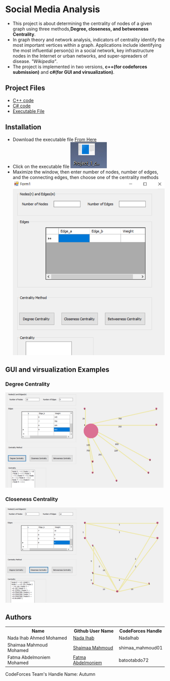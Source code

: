 <h1>Social Media Analysis</h1>



<ul>
  <li>
    This project is about determining the centrality of nodes of a given graph using three methods,<b>Degree, closeness, and betweeness Centrality</b>.
  </li>
  <li>
    In graph theory and network analysis, indicators of centrality identify the most important vertices within a graph. Applications include identifying the most influential person(s) in a social network, key infrastructure nodes in the Internet or urban networks, and super-spreaders of disease. <i>"Wikipedia"</i>.
  </li>
  <li>
    The project is implemented in two versions, <b>c++(for codeforces submission)</b> and <b>c#(for GUI and virsualization)</b>.
  </li>
</ul>

<h2>Project Files</h2>
<ul>
  <li>
    <a href="">C++ code</a>
  </li>
  <li>
    <a href="">C# code</a>
  </li>
  <li>
    <a href="">Executable File</a>
  </li>
</ul>

<h2>Installation</h2>
<ul>
  <li>
    Download the executable file <a href="">From Here</a>
  </li>
  <li>
    Click on the executable file
	<img src="https://github.com/NadaIhabAhmed/Social-Media-Analysis/blob/Visualization/Project's%20Images/exe.PNG" height="" width="">
  </li>
  <li>
	Maximize the window, then enter number of nodes, number of edges, and the connecting edges, then choose one of the centrality methods
	<img src="https://github.com/NadaIhabAhmed/Social-Media-Analysis/blob/Visualization/Project's%20Images/exe2.PNG" height="" width="">
  </li>
</ul>

<h2>GUI and virsualization Examples</h2>
<h3>Degree Centrality</h3>
<img src="https://github.com/NadaIhabAhmed/Social-Media-Analysis/blob/Visualization/Project's%20Images/d3.PNG" height="300" width="500">
<h3>Closeness Centrality</h3>
<img src="https://github.com/NadaIhabAhmed/Social-Media-Analysis/blob/Visualization/Project's%20Images/c2.PNG" height="300" width="500">

<h2>Authors</h2>
<table style="width:100%">
  <tr>
    <th>Name</th>
    <th>Github User Name</th> 
    <th>CodeForces Handle</th>
  </tr>
  <tr>
    <td>Nada Ihab Ahmed Mohamed</td>
    <td><a href="https://github.com/NadaIhabAhmed">Nada Ihab</a></td>
    <td>NadaIhab</td>
  </tr>
  <tr>
    <td>Shaimaa Mahmoud Mohamed</td>
    <td><a href="https://github.com/shimaa-mahmoud">Shaimaa Mahmoud</a></td>
    <td>shimaa_mahmoud01</td>
  </tr>
  <tr>
    <td>Fatma Abdelmoniem Mohamed</td>
    <td><a href="https://github.com/fatmaabdelmoniem">Fatma Abdelmoniem</a></td>
    <td>batootabdo72</td>
  </tr>
</table>

CodeForces Team's Handle Name: Autumn
